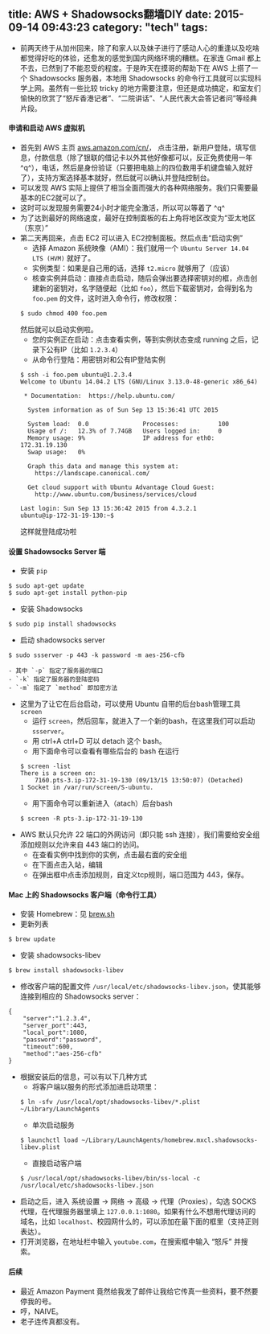 title: AWS + Shadowsocks翻墙DIY
date: 2015-09-14 09:43:23
category: "tech"
tags:
---
- 前两天终于从加州回来，除了和家人以及妹子进行了感动人心的重逢以及吃啥都觉得好吃的体验，还愈发的感觉到国内网络环境的糟糕。在家连 Gmail 都上不去，已然到了不能忍受的程度。于是昨天在摸哥的帮助下在 AWS 上搭了一个 Shadowsocks 服务器，本地用 Shadowsocks 的命令行工具就可以实现科学上网。虽然有一些比较 tricky 的地方需要注意，但还是成功搞定，和室友们愉快的欣赏了“怒斥香港记者”、“二院讲话”、“人民代表大会答记者问”等经典片段。

#### 申请和启动 AWS 虚拟机

- 首先到 AWS 主页 [aws.amazon.com/cn/](aws.amazon.com/cn/)， 点击注册，新用户登陆，填写信息，付款信息（除了银联的借记卡以外其他好像都可以，反正免费使用一年^q^），电话，然后是身份验证（只要把电脑上的四位数用手机键盘输入就好了），支持方案选择基本就好，然后就可以确认并登陆控制台。
- 可以发现 AWS 实际上提供了相当全面而强大的各种网络服务。我们只需要最基本的EC2就可以了。
- 这时可以发现服务需要24小时才能完全激活，所以可以等着了 ^q^
- 为了达到最好的网络速度，最好在控制面板的右上角将地区改变为“亚太地区（东京）”
- 第二天再回来，点击 EC2 可以进入 EC2控制面板。然后点击“启动实例”
    - 选择 Amazon 系统映像（AMI）：我们就用一个 `Ubuntu Server 14.04 LTS (HVM)` 就好了。
    - 实例类型：如果是自己用的话，选择 `t2.micro` 就够用了（应该）
    - 核查实例并启动：直接点击启动，随后会弹出要选择密钥对的框，点击创建新的密钥对，名字随便起（比如 `foo`），然后下载密钥对，会得到名为 `foo.pem` 的文件，这时进入命令行，修改权限：
    ```
    $ sudo chmod 400 foo.pem
    ```
    然后就可以启动实例啦。
    - 您的实例正在启动：点击查看实例，等到实例状态变成 running 之后，记录下公有IP（比如 `1.2.3.4`）
    - 从命令行登陆：用密钥对和公有IP登陆实例
    ```
    $ ssh -i foo.pem ubuntu@1.2.3.4
    Welcome to Ubuntu 14.04.2 LTS (GNU/Linux 3.13.0-48-generic x86_64)

     * Documentation:  https://help.ubuntu.com/

      System information as of Sun Sep 13 15:36:41 UTC 2015

      System load:  0.0               Processes:           100
      Usage of /:   12.3% of 7.74GB   Users logged in:     0
      Memory usage: 9%                IP address for eth0: 172.31.19.130
      Swap usage:   0%

      Graph this data and manage this system at:
        https://landscape.canonical.com/

      Get cloud support with Ubuntu Advantage Cloud Guest:
        http://www.ubuntu.com/business/services/cloud

    Last login: Sun Sep 13 15:36:42 2015 from 4.3.2.1
    ubuntu@ip-172-31-19-130:~$
    ```
    这样就登陆成功啦

#### 设置 Shadowsocks Server 端

- 安装 `pip`
```
$ sudo apt-get update
$ sudo apt-get install python-pip
```
- 安装 Shadowsocks
```
$ sudo pip install shadowsocks
```
- 启动 shadowsocks server
```
$ sudo ssserver -p 443 -k password -m aes-256-cfb
```
    - 其中 `-p` 指定了服务器的端口
    - `-k` 指定了服务器的登陆密码
    - `-m` 指定了 `method` 即加密方法

- 这里为了让它在后台启动，可以使用 Ubuntu 自带的后台bash管理工具 `screen`
    - 运行 `screen`，然后回车，就进入了一个新的bash，在这里我们可以启动 `ssserver`。
    - 用 ctrl+A ctrl+D 可以 detach 这个 bash。
    - 用下面命令可以查看有哪些后台的 bash 在运行
    ```
    $ screen -list
    There is a screen on:
    	7160.pts-3.ip-172-31-19-130	(09/13/15 13:50:07)	(Detached)
    1 Socket in /var/run/screen/S-ubuntu.
    ```
    - 用下面命令可以重新进入（atach）后台bash
    ```
    $ screen -R pts-3.ip-172-31-19-130
    ```
- AWS 默认只允许 22 端口的外网访问（即只能 ssh 连接），我们需要给安全组添加规则以允许来自 443 端口的访问。
    - 在查看实例中找到你的实例，点击最右面的安全组
    - 在下面点击入站，编辑
    - 在弹出框中点击添加规则，自定义tcp规则，端口范围为 443，保存。


#### Mac 上的 Shadowsocks 客户端（命令行工具）

- 安装 Homebrew：见 [brew.sh](http://brew.sh/)
- 更新列表
```
$ brew update
```
- 安装 shadowsocks-libev
```
$ brew install shadowsocks-libev
```
- 修改客户端的配置文件 `/usr/local/etc/shadowsocks-libev.json`，使其能够连接到相应的 Shadowsocks server：
```
{
    "server":"1.2.3.4",
    "server_port":443,
    "local_port":1080,
    "password":"password",
    "timeout":600,
    "method":"aes-256-cfb"
}
```
- 根据安装后的信息，可以有以下几种方式
    - 将客户端以服务的形式添加进启动项里：
    ```
    $ ln -sfv /usr/local/opt/shadowsocks-libev/*.plist ~/Library/LaunchAgents
    ```
    - 单次启动服务
    ```
    $ launchctl load ~/Library/LaunchAgents/homebrew.mxcl.shadowsocks-libev.plist
    ```
    - 直接启动客户端
    ```
    $ /usr/local/opt/shadowsocks-libev/bin/ss-local -c /usr/local/etc/shadowsocks-libev.json
    ```
- 启动之后，进入 系统设置 -> 网络 -> 高级 -> 代理（Proxies），勾选 SOCKS代理，在代理服务器里填上 `127.0.0.1:1080`。如果有什么不想用代理访问的域名，比如 `localhost`、校园网什么的，可以添加在最下面的框里（支持正则表达）。
- 打开浏览器，在地址栏中输入 `youtube.com`，在搜索框中输入 “怒斥” 并搜索。

#### 后续

- 最近 Amazon Payment 竟然给我发了邮件让我给它传真一些资料，要不然要停我的号。
- 哼，NAIVE。
- 老子连传真都没有。
